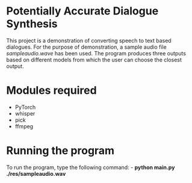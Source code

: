 # Potentially Accurate Dialogue Synthesis

This project is a demonstration of converting speech to text based dialogues. For the purpose of demonstration, a sample audio file *sampleaudio.wave* has been used.
The program produces three outputs based on different models from which the user can choose the closest output. 

# Modules required
- PyTorch
- whisper
- pick
- ffmpeg

# Running the program

To run the program, type the following command: -
 **python main.py ./res/sampleaudio.wav**
 
 
 
